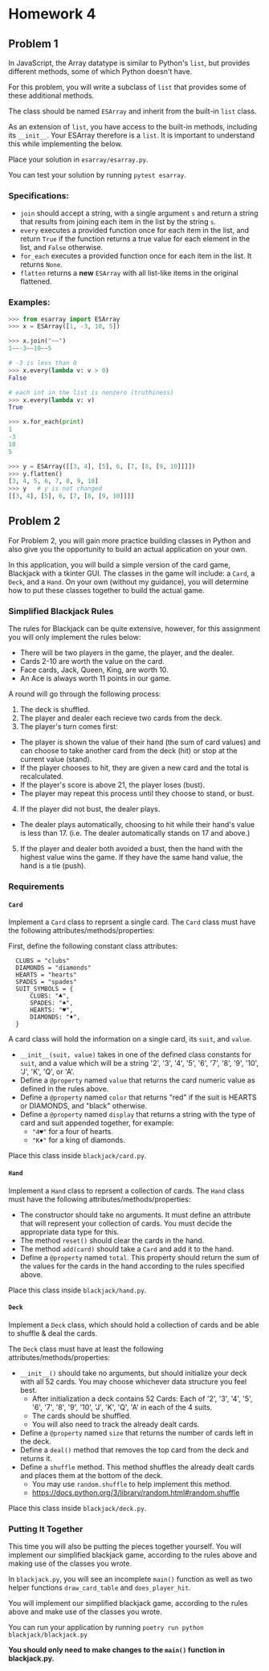 # Homework 4

## Problem 1

In JavaScript, the Array datatype is similar to Python's `list`, but provides different methods, some of which Python doesn't have.

For this problem, you will write a subclass of `list` that provides some of these additional methods.

The class should be named `ESArray` and inherit from the built-in `list` class.

As an extension of `list`, you have access to the built-in methods, including its `__init__`.  Your ESArray therefore is a `list`.  It is important to understand this while implementing the below.

Place your solution in `esarray/esarray.py`.

You can test your solution by running `pytest esarray`.

### Specifications:

- `join` should accept a string, with a single argument `s` and return a string that results from joining each item in the list by the string `s`.
- `every` executes a provided function once for each item in the list, and return `True` if the function returns a true value for each element in the list, and `False` otherwise.
- `for_each` executes a provided function once for each item in the list.  It returns `None`.
- `flatten` returns a **new** `ESArray` with all list-like items in the original flattened.

### Examples:

```python
>>> from esarray import ESArray
>>> x = ESArray([1, -3, 10, 5])

>>> x.join("~~")
1~~-3~~10~~5

# -3 is less than 0
>>> x.every(lambda v: v > 0)
False

# each int in the list is nonzero (truthiness)
>>> x.every(lambda v: v)
True

>>> x.for_each(print)
1
-3
10
5

>>> y = ESArray([[3, 4], [5], 6, [7, [8, [9, 10]]]])
>>> y.flatten()
[3, 4, 5, 6, 7, 8, 9, 10]
>>> y   # y is not changed
[[3, 4], [5], 6, [7, [8, [9, 10]]]]
```

## Problem 2

For Problem 2, you will gain more practice building classes in Python and also give you the opportunity to build an actual application on your own.

In this application, you will build a simple version of the card game, Blackjack with a tkinter GUI. The classes in the game will include: a `Card`, a `Deck`, and a `Hand`. On your own (without my guidance), you will determine how to put these classes together to build the actual game.

### Simplified Blackjack Rules

The rules for Blackjack can be quite extensive, however, for this assignment you will only implement the rules below:

- There will be two players in the game, the player, and the dealer.
- Cards 2-10 are worth the value on the card.
- Face cards, Jack, Queen, King, are worth 10.
- An Ace is always worth 11 points in our game.

A round will go through the following process:

1. The deck is shuffled.
2. The player and dealer each recieve two cards from the deck.
3. The player's turn comes first:
  - The player is shown the value of their hand (the sum of card values) and can choose to take another card from the deck (hit) or stop at the current value (stand).
  - If the player chooses to hit, they are given a new card and the total is recalculated.
  - If the player's score is above 21, the player loses (bust).
  - The player may repeat this process until they choose to stand, or bust.
4. If the player did not bust, the dealer plays.
  - The dealer plays automatically, choosing to hit while their hand's value is less than 17.  (i.e. The dealer automatically stands on 17 and above.)
5. If the player and dealer both avoided a bust, then the hand with the highest value wins the game.
   If they have the same hand value, the hand is a tie (push).


### Requirements

#### `Card`

Implement a `Card` class to reprsent a single card. The `Card` class must have the following attributes/methods/properties:

First, define the following constant class attributes:

```
  CLUBS = "clubs"
  DIAMONDS = "diamonds"
  HEARTS = "hearts"
  SPADES = "spades"
  SUIT_SYMBOLS = {
      CLUBS: "♣",
      SPADES: "♠",
      HEARTS: "♥",
      DIAMONDS: "♦",
  }
```

A card class will hold the information on a single card, its `suit`, and `value`.

- `__init__(suit, value)` takes in one of the defined class constants for `suit`, and a value which will be a string
 '2', '3', '4', '5', '6', '7', '8', '9', '10', 'J', 'K', 'Q', or 'A'.
- Define a `@property` named `value` that returns the card numeric value as defined in the rules above.
- Define a `@property` named `color` that returns "red" if the suit is HEARTS or DIAMONDS, and "black" otherwise.
- Define a `@property` named `display` that returns a string with the type of card and suit appended together, for example:
  - `"4♥"` for a four of hearts.
  - `"K♦"` for a king of diamonds.


Place this class inside `blackjack/card.py`.

#### `Hand`

Implement a `Hand` class to reprsent a collection of cards. The `Hand` class must have the following attributes/methods/properties:

- The constructor should take no arguments.  It must define an attribute that will represent your collection of cards. You must decide the appropriate data type for this.
- The method `reset()` should clear the cards in the hand.
- The method `add(card)` should take a `Card` and add it to the hand.
- Define a `@property` named `total`.  This property should return the sum of the values for the cards in the hand according to the rules specified above.

Place this class inside `blackjack/hand.py`.

#### `Deck`

Implement a `Deck` class, which should hold a collection of cards and be able to shuffle & deal the cards.

The `Deck` class must have at least the following attributes/methods/properties:

- `__init__()` should take no arguments, but should initialize your deck with all 52 cards. You may choose whichever data structure you feel best.
  - After initialization a deck contains 52 Cards: Each of '2', '3', '4', '5', '6', '7', '8', '9', '10', 'J', 'K', 'Q', 'A' in each of the 4 suits.
  - The cards should be shuffled.
  - You will also need to track the already dealt cards.
- Define a `@property` named `size` that returns the number of cards left in the deck.
- Define a `deal()` method that removes the top card from the deck and returns it.
- Define a `shuffle` method.  This method shuffles the already dealt cards and places them at the bottom of the deck.
  - You may use `random.shuffle` to help implement this method.
  - https://docs.python.org/3/library/random.html#random.shuffle

Place this class inside `blackjack/deck.py`.

### Putting It Together

This time you will also be putting the pieces together yourself.  You will implement our simplified blackjack game, according to the rules above and making use of the classes you wrote.

In `blackjack.py`, you will see an incomplete `main()` function as well as two helper functions `draw_card_table` and `does_player_hit`.


You will implement our simplified blackjack game, according to the rules above and make use
of the classes you wrote.

You can run your application by running `poetry run python blackjack/blackjack.py`

**You should only need to make changes to the `main()` function in blackjack.py.**
